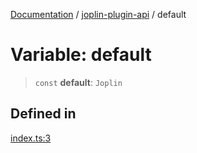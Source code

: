 [Documentation](../../packages.md) / [joplin-plugin-api](../index.md) / default

# Variable: default

> `const` **default**: `Joplin`

## Defined in

[index.ts:3](https://github.com/rxliuli/joplin-utils/blob/485409801cf7c952cfefe9e29020115fe6abec36/packages/joplin-plugin-api/src/index.ts#L3)
